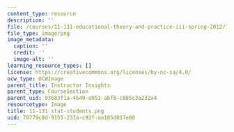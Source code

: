 ```yaml
---
content_type: resource
description: ''
file: /courses/11-131-educational-theory-and-practice-iii-spring-2012/70779c8d9155233ac92faa185d817e80_11-131_stat-students.png
file_type: image/png
image_metadata:
  caption: ''
  credit: ''
  image-alt: ''
learning_resource_types: []
license: https://creativecommons.org/licenses/by-nc-sa/4.0/
ocw_type: OCWImage
parent_title: Instructor Insights
parent_type: CourseSection
parent_uid: 93683f1a-4649-e051-abf8-c885c3a232a4
resourcetype: Image
title: 11-131_stat-students.png
uid: 70779c8d-9155-233a-c92f-aa185d817e80
---
```

